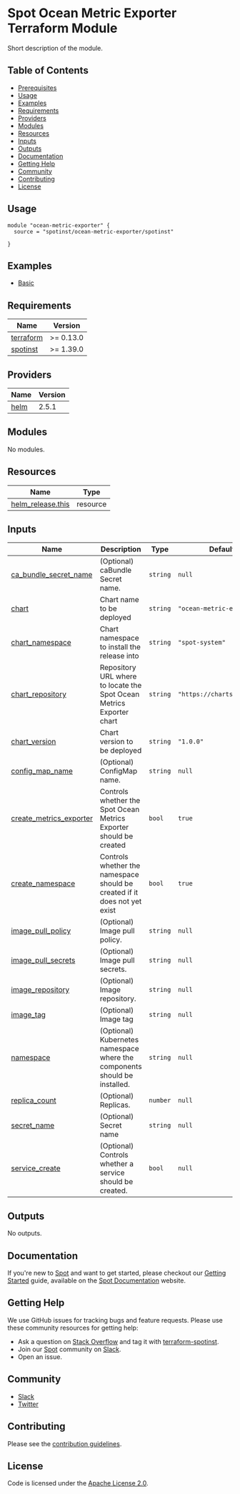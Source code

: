 # Spot Ocean Metric Exporter Terraform Module

Short description of the module.

## Table of Contents

- [Prerequisites](#prerequisites)
- [Usage](#usage)
- [Examples](#examples)
- [Requirements](#requirements)
- [Providers](#providers)
- [Modules](#modules)
- [Resources](#resources)
- [Inputs](#inputs)
- [Outputs](#outputs)
- [Documentation](#documentation)
- [Getting Help](#getting-help)
- [Community](#community)
- [Contributing](#contributing)
- [License](#license)

## Usage

```hcl
module "ocean-metric-exporter" {
  source = "spotinst/ocean-metric-exporter/spotinst"
  
}
```

## Examples

- [Basic](examples/basic)

<!-- BEGINNING OF PRE-COMMIT-TERRAFORM DOCS HOOK -->
## Requirements

| Name | Version |
|------|---------|
| <a name="requirement_terraform"></a> [terraform](#requirement\_terraform) | >= 0.13.0 |
| <a name="requirement_spotinst"></a> [spotinst](#requirement\_spotinst) | >= 1.39.0 |

## Providers

| Name | Version |
|------|---------|
| <a name="provider_helm"></a> [helm](#provider\_helm) | 2.5.1 |

## Modules

No modules.

## Resources

| Name | Type |
|------|------|
| [helm_release.this](https://registry.terraform.io/providers/hashicorp/helm/latest/docs/resources/release) | resource |

## Inputs

| Name | Description | Type | Default | Required |
|------|-------------|------|---------|:--------:|
| <a name="input_ca_bundle_secret_name"></a> [ca\_bundle\_secret\_name](#input\_ca\_bundle\_secret\_name) | (Optional) caBundle Secret name. | `string` | `null` | no |
| <a name="input_chart"></a> [chart](#input\_chart) | Chart name to be deployed | `string` | `"ocean-metric-exporter"` | no |
| <a name="input_chart_namespace"></a> [chart\_namespace](#input\_chart\_namespace) | Chart namespace to install the release into | `string` | `"spot-system"` | no |
| <a name="input_chart_repository"></a> [chart\_repository](#input\_chart\_repository) | Repository URL where to locate the Spot Ocean Metrics Exporter chart | `string` | `"https://charts.spot.io"` | no |
| <a name="input_chart_version"></a> [chart\_version](#input\_chart\_version) | Chart version to be deployed | `string` | `"1.0.0"` | no |
| <a name="input_config_map_name"></a> [config\_map\_name](#input\_config\_map\_name) | (Optional) ConfigMap name. | `string` | `null` | no |
| <a name="input_create_metrics_exporter"></a> [create\_metrics\_exporter](#input\_create\_metrics\_exporter) | Controls whether the Spot Ocean Metrics Exporter should be created | `bool` | `true` | no |
| <a name="input_create_namespace"></a> [create\_namespace](#input\_create\_namespace) | Controls whether the namespace should be created if it does not yet exist | `bool` | `true` | no |
| <a name="input_image_pull_policy"></a> [image\_pull\_policy](#input\_image\_pull\_policy) | (Optional) Image pull policy. | `string` | `null` | no |
| <a name="input_image_pull_secrets"></a> [image\_pull\_secrets](#input\_image\_pull\_secrets) | (Optional) Image pull secrets. | `string` | `null` | no |
| <a name="input_image_repository"></a> [image\_repository](#input\_image\_repository) | (Optional) Image repository. | `string` | `null` | no |
| <a name="input_image_tag"></a> [image\_tag](#input\_image\_tag) | (Optional) Image tag | `string` | `null` | no |
| <a name="input_namespace"></a> [namespace](#input\_namespace) | (Optional) Kubernetes namespace where the components should be installed. | `string` | `null` | no |
| <a name="input_replica_count"></a> [replica\_count](#input\_replica\_count) | (Optional) Replicas. | `number` | `null` | no |
| <a name="input_secret_name"></a> [secret\_name](#input\_secret\_name) | (Optional) Secret name | `string` | `null` | no |
| <a name="input_service_create"></a> [service\_create](#input\_service\_create) | (Optional) Controls whether a service should be created. | `bool` | `null` | no |

## Outputs

No outputs.
<!-- END OF PRE-COMMIT-TERRAFORM DOCS HOOK -->

## Documentation

If you're new to [Spot](https://spot.io/) and want to get started, please checkout our [Getting Started](https://docs.spot.io/connect-your-cloud-provider/) guide, available on the [Spot Documentation](https://docs.spot.io/) website.

## Getting Help

We use GitHub issues for tracking bugs and feature requests. Please use these community resources for getting help:

- Ask a question on [Stack Overflow](https://stackoverflow.com/) and tag it with [terraform-spotinst](https://stackoverflow.com/questions/tagged/terraform-spotinst/).
- Join our [Spot](https://spot.io/) community on [Slack](http://slack.spot.io/).
- Open an issue.

## Community

- [Slack](http://slack.spot.io/)
- [Twitter](https://twitter.com/spot_hq/)

## Contributing

Please see the [contribution guidelines](.github/CONTRIBUTING.md).

## License

Code is licensed under the [Apache License 2.0](LICENSE).
